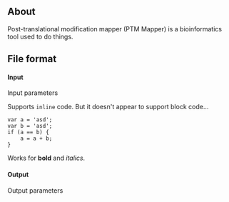 ## About

Post-translational modification mapper (PTM Mapper) is a bioinformatics tool
used to do things.

## File format

#### Input

Input parameters

Supports `inline` code. But it doesn't appear to support block code...

```
var a = 'asd';
var b = 'asd';
if (a == b) {
    a = a + b;
}
```

Works for **bold** and *italics*.

#### Output

Output parameters
